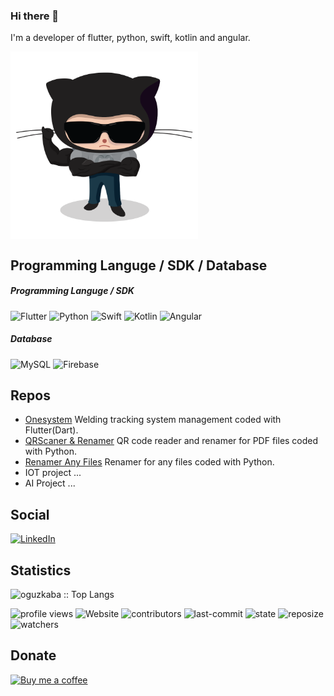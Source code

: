 ### Hi there 👋
I'm a developer of flutter, python, swift, kotlin and angular. 

<img src="steroidtocat.png" width = "300" height = "300" align = "center">



## Programming Languge / SDK / Database
##### Programming Languge / SDK
![Flutter](https://img.icons8.com/color/48/000000/flutter.png)
![Python](https://img.icons8.com/color/48/000000/python.png)
![Swift](https://img.icons8.com/fluent/48/000000/swift.png)
![Kotlin](https://img.icons8.com/color/48/000000/kotlin.png)
![Angular](https://img.icons8.com/color/48/000000/angularjs.png)       


##### Database
![MySQL](https://img.icons8.com/fluent/48/000000/mysql-logo.png) 
![Firebase](https://img.icons8.com/color/48/000000/firebase.png)

## Repos

- [Onesystem](https://github.com/oguzkaba/onesystem)   Welding tracking system management coded with Flutter(Dart).
- [QRScaner & Renamer](https://github.com/oguzkaba/python_projects/tree/master/___QR_Scaner)   QR code reader and renamer for PDF files coded with Python.
- [Renamer Any Files](https://github.com/oguzkaba/python_projects/tree/master/___FilesRename)  	Renamer for any files coded with Python.
- IOT project ...
- AI Project ...

## Social
<a href="https://www.linkedin.com/in/oğuz-kaba/" target="_blank"><img alt="LinkedIn" src="https://img.shields.io/badge/oguzkaba-in-blue?style=flat&logo=linkedin"></a>

## Statistics

<p><img src="https://github-readme-stats.vercel.app/api?username=oguzkaba&show_icons=true&theme=dracula"alt="oguzkaba :: Top Langs" /></p>


![profile views](https://komarev.com/ghpvc/?username=oguzkaba&label=profile+views&style=plastic)
![Website](https://img.shields.io/website?down_color=red&down_message=down&up_color=green&up_message=up&url=https://oguzkaba.github.io)
![contributors](https://img.shields.io/github/all-contributors/all-contributors/all-contributors?logo=github)
![last-commit](https://img.shields.io/github/last-commit/oguzkaba/onesystem?logo=github)
![state](https://img.shields.io/github/deployments/oguzkaba/onesystem/github-pages?logo=github)
![reposize](https://img.shields.io/github/repo-size/oguzkaba/onesystem?logo=github)
![watchers](https://img.shields.io/github/watchers/oguzkaba/onesystem?logo=github)
<!--- ![follwers](https://img.shields.io/github/followers/oguzkaba?logo=github)--->

## Donate

<a href="https://www.buymeacoffee.com/oguzkaba" target="_blank">
      <img width="10%" alt="Buy me a coffee" src="https://raw.githubusercontent.com/onimur/.github/master/.resources/support-buy-coffee.png"/>
  </a>
